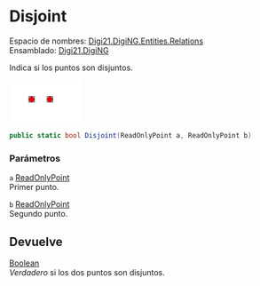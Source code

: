 # Disjoint

Espacio de nombres: [Digi21.DigiNG.Entities.Relations](../../)  
Ensamblado: [Digi21.DigiNG](../../../)

Indica si los puntos son disjuntos.

![Dos puntos disjuntos](../../../../../../../../.gitbook/assets/puntopuntonocoincidentes.png)

```csharp
public static bool Disjoint(ReadOnlyPoint a, ReadOnlyPoint b)
```

### Parámetros

`a` [ReadOnlyPoint](../../../digi21.diging.entities/readonlypoint/)  
Primer punto.

`b` [ReadOnlyPoint](../../../digi21.diging.entities/readonlypoint/)  
Segundo punto.

## Devuelve

[Boolean](https://docs.microsoft.com/en-us/dotnet/api/system.boolean?view=net-5.0)  
_Verdadero_ si los dos puntos son disjuntos.

